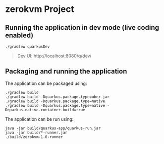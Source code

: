 # zerokvm Project


## Running the application in dev mode (live coding enabled)

```shell script
./gradlew quarkusDev
```

> Dev UI: http://localhost:8080/q/dev/

## Packaging and running the application

The application can be packaged using:

```shell script
./gradlew build
./gradlew build -Dquarkus.package.type=uber-jar
./gradlew build -Dquarkus.package.type=native
./gradlew build -Dquarkus.package.type=native -Dquarkus.native.container-build=true
```

The application can be run using:

```shell script
java -jar build/quarkus-app/quarkus-run.jar
java -jar build/*-runner.jar
./build/zerokvm-1.0-runner
```
